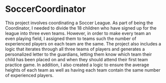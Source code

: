 # SoccerCoordinator
This project involves coordinating a Soccer League. As part of being the Coordinator, I needed to divide the 18 children who have signed up for the league into three even teams. However, in order to make every team an even playing field, I assigned them to teams such the number of experienced players on each team are the same. 
The project also includes a logic that iterates through all three teams of players and generates a personalized letter to the guardians, letting them know which team their child has been placed on and when they should attend their first team practice game. 
In addition, I also created a logic to ensure the average heights of each team as well as having each team contain the same number of experienced players.
